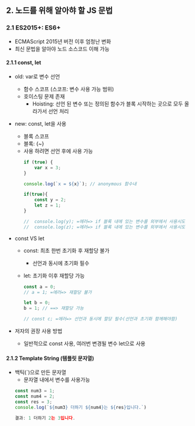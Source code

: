 ## 2. 노드를 위해 알아햐 할 JS 문법
   
### 2.1 ES2015+: ES6+
- ECMAScript 2015년 버전 이후 엄청난 변화
- 최신 문법을 알아야 노드 소스코드 이해 가능
   
#### 2.1.1 const, let
- old: var로 변수 선언
  - 함수 스코프 (스코프: 변수 사용 가능 범위)
  - 호이스팅 문제 존재
    - Hoisting: 선언 된 변수 또는 정의된 함수가 블록 시작하는 곳으로 모두 올라가서 선언 처리 
- new: const, let을 사용
  - 블록 스코프
  - 블록: {~}
  - 사용 하려면 선언 후에 사용 가능
    ```js
    if (true) {
        var x = 3;
    }
    
    console.log(`x = ${x}`); // anonymous 함수내
    
    if(true){
        const y = 2;
        let z = 1;
    }
    
    //  console.log(y); =에러=> if 블록 내에 있는 변수를 외부에서 사용시도
    //  console.log(z); =에러=> if 블록 내에 있는 변수를 외부에서 사용시도
    ```

- const VS let
  - const: 최초 한번 초기화 후 재할당 불가
      - 선언과 동시에 초기화 필수
  - let: 초기화 이후 재할당 가능

    ```js
    const a = 0;
    // a = 1; =에러=> 재할당 불가
    
    let b = 0;
    b = 1; // ==> 재할당 가능
    
    // const c; =에러=> 선언과 동시에 할당 필수(선언과 초기화 함께해야함)
    ```

- 저자의 권장 사용 방법
  - 일반적으로 const 사용, 여러번 변경될 변수 let으로 사용

#### 2.1.2 Template String (템플릿 문자열)
- 백틱(`)으로 만든 문자열
  - 문자열 내에서 변수를 사용가능
  ```js
  const num3 = 1;
  const num4 = 2;
  const res = 3;
  console.log(`${num3} 더하기 ${num4}는 ${res}입니다.`)
  
  결과: 1 더하기 2는 3입니다.
  ```